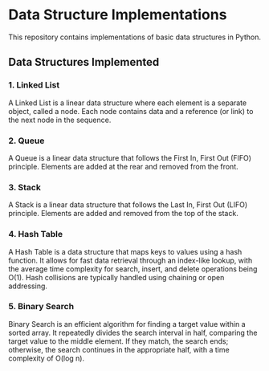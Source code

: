 # Data Structure Implementations

This repository contains implementations of basic data structures in Python.

## Data Structures Implemented

### 1. Linked List
A Linked List is a linear data structure where each element is a separate object, called a node. Each node contains data and a reference (or link) to the next node in the sequence.

### 2. Queue
A Queue is a linear data structure that follows the First In, First Out (FIFO) principle. Elements are added at the rear and removed from the front.

### 3. Stack
A Stack is a linear data structure that follows the Last In, First Out (LIFO) principle. Elements are added and removed from the top of the stack.

### 4. Hash Table
A Hash Table is a data structure that maps keys to values using a hash function. It allows for fast data retrieval through an index-like lookup, with the average time complexity for search, insert, and delete operations being O(1). Hash collisions are typically handled using chaining or open addressing.

### 5. Binary Search
Binary Search is an efficient algorithm for finding a target value within a sorted array. It repeatedly divides the search interval in half, comparing the target value to the middle element. If they match, the search ends; otherwise, the search continues in the appropriate half, with a time complexity of O(log n).
